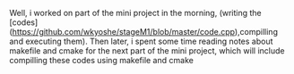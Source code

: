Well, i worked on part of the mini project in the morning,
(writing the [codes] (https://github.com/wkyoshe/stageM1/blob/master/code.cpp),compilling and executing them).
Then later, i spent some time reading notes about makefile and cmake for the next part of the mini project, which will include compilling these codes using makefile and cmake
